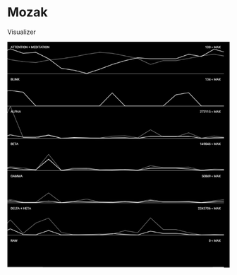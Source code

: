 # Mozak
Visualizer

![alt](https://github.com/black/mozak/blob/master/screencapture-localhost-3000-1520233749921.png)
